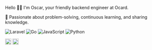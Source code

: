 Hello 🙌🏻 I'm Oscar, your friendly backend engineer at Ocard.

📝 Passionate about problem-solving, continuous learning, and sharing knowledge.

![Laravel](https://img.shields.io/badge/Laravel-EF5350?style=flat&logo=laravel&logoColor=white)
![Go](https://img.shields.io/badge/Go-26C6DA?style=flat&logo=go&logoColor=white)
![JavaScript](https://img.shields.io/badge/JavaScript-FFEE58?style=flat&logo=javascript&logoColor=black)
![Python](https://img.shields.io/badge/Python-7986CB?style=flat&logo=python&logoColor=white)

[<img src="https://cdn-icons-png.flaticon.com/512/3536/3536505.png" width="20" height="20">](https://www.linkedin.com/in/oscar-chiu-4a9a86171/)
[<img src="https://cdn-icons-png.flaticon.com/512/5968/5968534.png" width="20" height="20">](mailto:chiu2000711@gmail.com)
